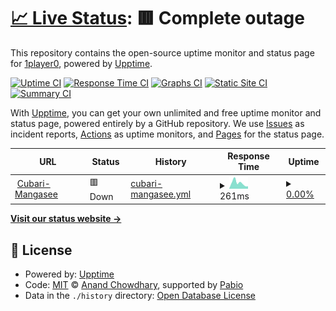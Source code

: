 # [📈 Live Status](https://1player0.github.io/upptimemon): <!--live status--> **🟥 Complete outage**

This repository contains the open-source uptime monitor and status page for [1player0](https://1player0.github.io/upptimemon), powered by [Upptime](https://github.com/upptime/upptime).

[![Uptime CI](https://github.com/1player0/upptimemon/workflows/Uptime%20CI/badge.svg)](https://github.com/1player0/upptimemon/actions?query=workflow%3A%22Uptime+CI%22)
[![Response Time CI](https://github.com/1player0/upptimemon/workflows/Response%20Time%20CI/badge.svg)](https://github.com/1player0/upptimemon/actions?query=workflow%3A%22Response+Time+CI%22)
[![Graphs CI](https://github.com/1player0/upptimemon/workflows/Graphs%20CI/badge.svg)](https://github.com/1player0/upptimemon/actions?query=workflow%3A%22Graphs+CI%22)
[![Static Site CI](https://github.com/1player0/upptimemon/workflows/Static%20Site%20CI/badge.svg)](https://github.com/1player0/upptimemon/actions?query=workflow%3A%22Static+Site+CI%22)
[![Summary CI](https://github.com/1player0/upptimemon/workflows/Summary%20CI/badge.svg)](https://github.com/1player0/upptimemon/actions?query=workflow%3A%22Summary+CI%22)

With [Upptime](https://upptime.js.org), you can get your own unlimited and free uptime monitor and status page, powered entirely by a GitHub repository. We use [Issues](https://github.com/1player0/upptimemon/issues) as incident reports, [Actions](https://github.com/1player0/upptimemon/actions) as uptime monitors, and [Pages](https://1player0.github.io/upptimemon) for the status page.

<!--start: status pages-->
<!-- This summary is generated by Upptime (https://github.com/upptime/upptime) -->
<!-- Do not edit this manually, your changes will be overwritten -->
<!-- prettier-ignore -->
| URL | Status | History | Response Time | Uptime |
| --- | ------ | ------- | ------------- | ------ |
| <img alt="" src="https://icons.duckduckgo.com/ip3/cubari.moe.ico" height="13"> [Cubari-Mangasee](https://cubari.moe/read/mangasee) | 🟥 Down | [cubari-mangasee.yml](https://github.com/1player0/upptimemon/commits/HEAD/history/cubari-mangasee.yml) | <details><summary><img alt="Response time graph" src="./graphs/cubari-mangasee/response-time-week.png" height="20"> 261ms</summary><br><a href="https://1player0.github.io/upptimemon/history/cubari-mangasee"><img alt="Response time 243" src="https://img.shields.io/endpoint?url=https%3A%2F%2Fraw.githubusercontent.com%2F1player0%2Fupptimemon%2FHEAD%2Fapi%2Fcubari-mangasee%2Fresponse-time.json"></a><br><a href="https://1player0.github.io/upptimemon/history/cubari-mangasee"><img alt="24-hour response time 110" src="https://img.shields.io/endpoint?url=https%3A%2F%2Fraw.githubusercontent.com%2F1player0%2Fupptimemon%2FHEAD%2Fapi%2Fcubari-mangasee%2Fresponse-time-day.json"></a><br><a href="https://1player0.github.io/upptimemon/history/cubari-mangasee"><img alt="7-day response time 261" src="https://img.shields.io/endpoint?url=https%3A%2F%2Fraw.githubusercontent.com%2F1player0%2Fupptimemon%2FHEAD%2Fapi%2Fcubari-mangasee%2Fresponse-time-week.json"></a><br><a href="https://1player0.github.io/upptimemon/history/cubari-mangasee"><img alt="30-day response time 243" src="https://img.shields.io/endpoint?url=https%3A%2F%2Fraw.githubusercontent.com%2F1player0%2Fupptimemon%2FHEAD%2Fapi%2Fcubari-mangasee%2Fresponse-time-month.json"></a><br><a href="https://1player0.github.io/upptimemon/history/cubari-mangasee"><img alt="1-year response time 243" src="https://img.shields.io/endpoint?url=https%3A%2F%2Fraw.githubusercontent.com%2F1player0%2Fupptimemon%2FHEAD%2Fapi%2Fcubari-mangasee%2Fresponse-time-year.json"></a></details> | <details><summary><a href="https://1player0.github.io/upptimemon/history/cubari-mangasee">0.00%</a></summary><a href="https://1player0.github.io/upptimemon/history/cubari-mangasee"><img alt="All-time uptime 0.00%" src="https://img.shields.io/endpoint?url=https%3A%2F%2Fraw.githubusercontent.com%2F1player0%2Fupptimemon%2FHEAD%2Fapi%2Fcubari-mangasee%2Fuptime.json"></a><br><a href="https://1player0.github.io/upptimemon/history/cubari-mangasee"><img alt="24-hour uptime 0.00%" src="https://img.shields.io/endpoint?url=https%3A%2F%2Fraw.githubusercontent.com%2F1player0%2Fupptimemon%2FHEAD%2Fapi%2Fcubari-mangasee%2Fuptime-day.json"></a><br><a href="https://1player0.github.io/upptimemon/history/cubari-mangasee"><img alt="7-day uptime 0.00%" src="https://img.shields.io/endpoint?url=https%3A%2F%2Fraw.githubusercontent.com%2F1player0%2Fupptimemon%2FHEAD%2Fapi%2Fcubari-mangasee%2Fuptime-week.json"></a><br><a href="https://1player0.github.io/upptimemon/history/cubari-mangasee"><img alt="30-day uptime 0.00%" src="https://img.shields.io/endpoint?url=https%3A%2F%2Fraw.githubusercontent.com%2F1player0%2Fupptimemon%2FHEAD%2Fapi%2Fcubari-mangasee%2Fuptime-month.json"></a><br><a href="https://1player0.github.io/upptimemon/history/cubari-mangasee"><img alt="1-year uptime 0.00%" src="https://img.shields.io/endpoint?url=https%3A%2F%2Fraw.githubusercontent.com%2F1player0%2Fupptimemon%2FHEAD%2Fapi%2Fcubari-mangasee%2Fuptime-year.json"></a></details>

<!--end: status pages-->

[**Visit our status website →**](https://1player0.github.io/upptimemon)

## 📄 License

- Powered by: [Upptime](https://github.com/upptime/upptime)
- Code: [MIT](./LICENSE) © [Anand Chowdhary](https://anandchowdhary.com), supported by [Pabio](https://pabio.com)
- Data in the `./history` directory: [Open Database License](https://opendatacommons.org/licenses/odbl/1-0/)
